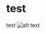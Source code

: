 # test
test
![alt text](http://www.robotpark.com/image/cache/data/PRO/91098/91098-Adafruit-16-Channel-12-bit-PWM-Servo-Driver_Pic02-700x700.jpg)
